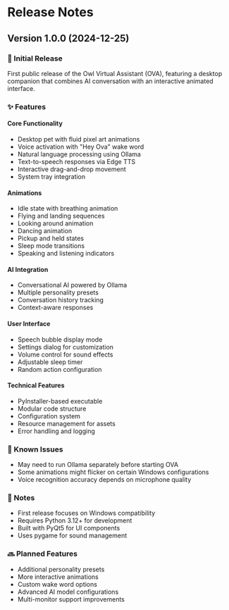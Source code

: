 # Release Notes

## Version 1.0.0 (2024-12-25)

### 🎉 Initial Release

First public release of the Owl Virtual Assistant (OVA), featuring a desktop companion that combines AI conversation with an interactive animated interface.

### ✨ Features

#### Core Functionality
- Desktop pet with fluid pixel art animations
- Voice activation with "Hey Ova" wake word
- Natural language processing using Ollama
- Text-to-speech responses via Edge TTS
- Interactive drag-and-drop movement
- System tray integration

#### Animations
- Idle state with breathing animation
- Flying and landing sequences
- Looking around animation
- Dancing animation
- Pickup and held states
- Sleep mode transitions
- Speaking and listening indicators

#### AI Integration
- Conversational AI powered by Ollama
- Multiple personality presets
- Conversation history tracking
- Context-aware responses

#### User Interface
- Speech bubble display mode
- Settings dialog for customization
- Volume control for sound effects
- Adjustable sleep timer
- Random action configuration

#### Technical Features
- PyInstaller-based executable
- Modular code structure
- Configuration system
- Resource management for assets
- Error handling and logging

### 🐛 Known Issues
- May need to run Ollama separately before starting OVA
- Some animations might flicker on certain Windows configurations
- Voice recognition accuracy depends on microphone quality

### 📝 Notes
- First release focuses on Windows compatibility
- Requires Python 3.12+ for development
- Built with PyQt5 for UI components
- Uses pygame for sound management

### 🔜 Planned Features
- Additional personality presets
- More interactive animations
- Custom wake word options
- Advanced AI model configurations
- Multi-monitor support improvements
